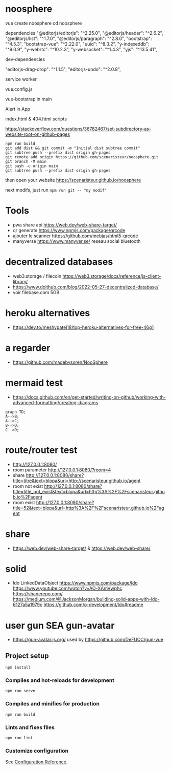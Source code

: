 # noosphere

vue create noosphere
cd noosphere


dependencies
"@editorjs/editorjs": "^2.25.0",
"@editorjs/header": "^2.6.2",
"@editorjs/list": "^1.7.0",
"@editorjs/paragraph": "^2.8.0",
"bootstrap": "^4.5.3",
"bootstrap-vue": "^2.22.0",
"uuid": "^8.3.2",
"y-indexeddb": "^9.0.9",
"y-webrtc": "^10.2.3",
"y-websocket": "^1.4.3",
"yjs": "^13.5.41",


dev-dependencies

"editorjs-drag-drop": "^1.1.5",
"editorjs-undo": "^2.0.8",


service worker

vue.config.js

vue-bootstrap in main

Alert in App

index.html & 404.html scripts



https://stackoverflow.com/questions/36782467/set-subdirectory-as-website-root-on-github-pages

```
npm run build
git add dist && git commit -m "Initial dist subtree commit"
git subtree push --prefix dist origin gh-pages
git remote add origin https://github.com/scenaristeur/noosphere.git
git branch -M main
git push -u origin main
git subtree push --prefix dist origin gh-pages
```
then open your website  https://scenaristeur.github.io/noosphere

next modifs, just run ```npm run git -- "my modif"```


# Tools
- pwa share api https://web.dev/web-share-target/
- qr generate https://www.npmjs.com/package/qrcode
- ajouter le scanner https://github.com/mebjas/html5-qrcode
- manyverse https://www.manyver.se/ reseau social bluetooth

# decentralized databases
- web3.storage / filecoin https://web3.storage/docs/reference/js-client-library/
- https://www.dolthub.com/blog/2022-05-27-decentralized-database/
- voir filebase.com 5GB

# heroku alternatives
- https://dev.to/meshvpatel18/top-heroku-alternatives-for-free-46g1


# a regarder
- https://github.com/madebysoren/NooSphere


# mermaid test

- https://docs.github.com/en/get-started/writing-on-github/working-with-advanced-formatting/creating-diagrams

```mermaid
graph TD;
A-->B;
A-->C;
B-->D;
C-->D;
```



# route/router test
- http://127.0.0.1:8080/
- room parameter http://127.0.0.1:8080/?room=4
- share http://127.0.0.1:8080/share?title=titre&text=blopa&url=http://scenaristeur.github.io/agent
- room not exist http://127.0.0.1:8080/share?title=title_not_exist&text=blopa&url=http%3A%2F%2Fscenaristeur.github.io%2Fagent
- room exist http://127.0.0.1:8080/share?title=52&text=blopa&url=http%3A%2F%2Fscenaristeur.github.io%2Fagent



# share
- https://web.dev/web-share-target/ & https://web.dev/web-share/

# solid
- ldo LinkedDataObject https://www.npmjs.com/package/ldo https://www.youtube.com/watch?v=AO-XAmVwphc https://shaperepo.com/ https://medium.com/@JacksonMorgan/building-solid-apps-with-ldo-6127a5a1979c https://github.com/o-development/ldo#readme


# user gun SEA gun-avatar
- https://gun-avatar.js.org/ used by https://github.com/DeFUCC/gun-vue


## Project setup
```
npm install
```

### Compiles and hot-reloads for development
```
npm run serve
```

### Compiles and minifies for production
```
npm run build
```

### Lints and fixes files
```
npm run lint
```

### Customize configuration
See [Configuration Reference](https://cli.vuejs.org/config/).
